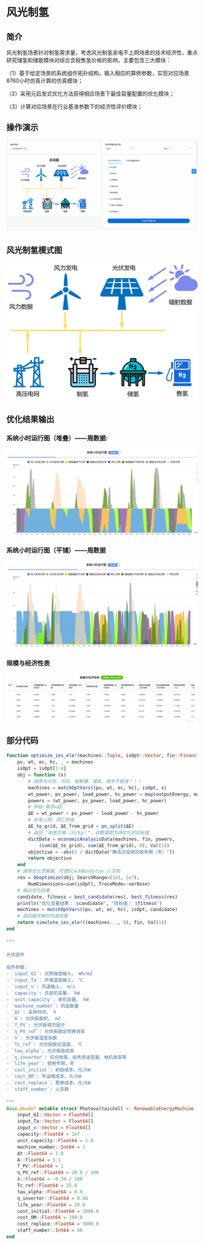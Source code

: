 # 风光制氢

## 简介

风光制氢场景针对制氢需求量，考虑风光制氢余电不上网场景的技术经济性，重点研究储氢和储能模块对综合含税售氢价格的影响，主要包含三大模块：

（1）基于给定场景的系统组件拓扑结构，输入相应的算例参数，实现对应场景8760小时仿真计算的仿真模块；

（2）采用元启发式优化方法获得相应场景下最佳容量配置的优化模块；

（3）计算对应场景在行业基准参数下的经济性评价模块；

## 操作演示

![](../assets/优化/优化__风光制氢/风光制氢.gif)

## 风光制氢模式图

![img](../assets/优化/优化__风光制氢/风光制氢——系统图.png) 

 



## 优化结果输出

### 系统小时运行图（堆叠）——周数据:

![](../assets/优化/优化__风光制氢/风光制氢——系统小时运行图（堆叠）——周数据.png)

### 系统小时运行图（平铺）——周数据

![](../assets/优化/优化__风光制氢/风光制氢——系统小时运行图（平铺）——周数据.png)

### 规模与经济性表

![](../assets/优化/优化__风光制氢/风光制氢——规模与经济性表.png)

## 部分代码

```julia
function optimize_ies_ele!(machines::Tuple, isOpt::Vector, fin::Financial, ::Val{1})
    pv, wt, ec, hc, _ = machines
    isOpt = isOpt[1:4]
    obj = function (x)
        # 顺序为光伏、风机、电解槽、储氢，顺序不能错！！！
        machines = matchOptVars((pv, wt, ec, hc), isOpt, x)
        wt_power, pv_power, load_power, hc_power = map(outputEnergy, machines)
        powers = (wt_power, pv_power, load_power, hc_power)
        # 供给-需求=ΔE
        ΔE = wt_power + pv_power - load_power - hc_power
        # 余电上网，网汇购电
        ΔE_to_grid, ΔE_from_grid = pn_split(ΔE)
        # 返回 "制氢价格（元/kg）"，该数值即为待优化的目标值
        dictData = economicAnalysisData(machines, fin, powers,
            (sum(ΔE_to_grid), sum(ΔE_from_grid), 0), Val(1))
        objective = -abs(1 / dictData["静态总投资回收年限（年）"])
        return objective
    end
    # 调用优化求解器，可查BlackBoxOptim.jl文档
    res = bboptimize(obj; SearchRange=(1e1, 1e7),
        NumDimensions=sum(isOpt), TraceMode=:verbose)
    # 输出优化结果
    candidate, fitness = best_candidate(res), best_fitness(res)
    println("优化变量结果： $candidate", "目标值： $fitness")
    machines = matchOptVars((pv, wt, ec, hc), isOpt, candidate)
    # 返回最优解的仿真结果
    return simulate_ies_ele!((machines..., 0), fin, Val(1))
end

"""

光伏组件

组件参数:
- `input_GI`: 光照强度输入， Wh/m2
- `input_Ta`: 环境温度输入， ℃
- `input_v`: 风速输入， m/s
- `capacity`: 总装机容量， kW
- `unit_capacity`: 单机容量， kW
- `machine_number`: 机组数量
- `Δt`: 采样时间， h
- `A`: 光伏板面积， m2
- `f_PV`: 光伏板填充因子
- `η_PV_ref`: 光伏板额定转换效率
- `λ`: 光伏板温度系数
- `Tc_ref`: 光伏板额定温度， ℃
- `tau_alpha`: 光伏板吸收率
- `η_inverter`: 综合效率，如考虑逆变器、电机效率等
- `life_year`: 使用年限，年
- `cost_initial`: 初始成本，元/kW
- `cost_OM`: 年运维成本，元/kW
- `cost_replace`: 更换成本，元/kW
- `staff_number`: 人员数

"""
Base.@kwdef mutable struct PhotovoltaicCell <: RenewableEnergyMachine
    input_GI::Vector = Float64[]
    input_Ta::Vector = Float64[]
    input_v::Vector = Float64[]
    capacity::Float64 = 1e7
    unit_capacity::Float64 = 1.0
    machine_number::Int64 = 1
    Δt::Float64 = 1.0
    A::Float64 = 3.1
    f_PV::Float64 = 1 
    η_PV_ref::Float64 = 20.9 / 100
    λ::Float64 = -0.34 / 100
    Tc_ref::Float64 = 25.0
    tau_alpha::Float64 = 0.9
    η_inverter::Float64 = 0.98
    life_year::Float64 = 20.0
    cost_initial::Float64 = 3800.0
    cost_OM::Float64 = 190.0
    cost_replace::Float64 = 3800.0
    staff_number::Int64 = 50
end
```

